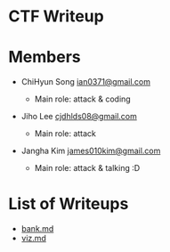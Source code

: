 CTF Writeup
===========

# Members

- ChiHyun Song <ian0371@gmail.com>
    * Main role: attack & coding

- Jiho Lee <cjdhlds08@gmail.com>
    * Main role: attack

- Jangha Kim <james010kim@gmail.com>
    * Main role: attack & talking :D

# List of Writeups
- [bank.md](bank.md)
- [viz.md](viz.md)
